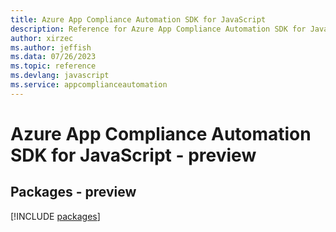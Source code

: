 ```yaml
---
title: Azure App Compliance Automation SDK for JavaScript
description: Reference for Azure App Compliance Automation SDK for JavaScript
author: xirzec
ms.author: jeffish
ms.data: 07/26/2023
ms.topic: reference
ms.devlang: javascript
ms.service: appcomplianceautomation
---
```

# Azure App Compliance Automation SDK for JavaScript - preview
## Packages - preview
[!INCLUDE [packages](app-compliance-automation-index.md)]